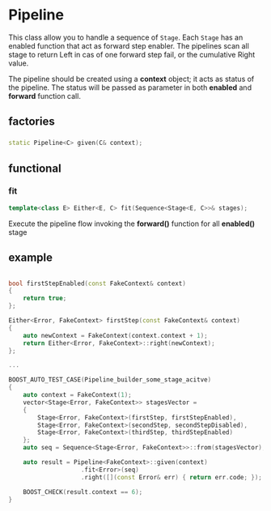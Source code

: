 # Pipeline

This class allow you to handle a sequence of `Stage`.
Each `Stage` has an enabled function that act as forward step enabler.
The pipelines scan all stage to return Left in cas of one forward step fail, or the cumulative Right value.

The pipeline should be created using a **context** object; it acts as status of the pipeline.
The status will be passed as parameter in both **enabled** and **forward** function call.

## factories

### 

```c++
static Pipeline<C> given(C& context);
```

## functional

### fit

```c++
template<class E> Either<E, C> fit(Sequence<Stage<E, C>>& stages);
```

Execute the pipeline flow invoking the **forward()** function for all **enabled()** stage

## example

```c++

bool firstStepEnabled(const FakeContext& context)
{
    return true;
};

Either<Error, FakeContext> firstStep(const FakeContext& context)
{
    auto newContext = FakeContext(context.context + 1);
    return Either<Error, FakeContext>::right(newContext);
};

...

BOOST_AUTO_TEST_CASE(Pipeline_builder_some_stage_acitve)
{
    auto context = FakeContext(1);
    vector<Stage<Error, FakeContext>> stagesVector = 
    {
        Stage<Error, FakeContext>(firstStep, firstStepEnabled),
        Stage<Error, FakeContext>(secondStep, secondStepDisabled),
        Stage<Error, FakeContext>(thirdStep, thirdStepEnabled)
    };
    auto seq = Sequence<Stage<Error, FakeContext>>::from(stagesVector);

    auto result = Pipeline<FakeContext>::given(context)
                    .fit<Error>(seq)
                    .right([](const Error& err) { return err.code; });

    BOOST_CHECK(result.context == 6);
}
```


